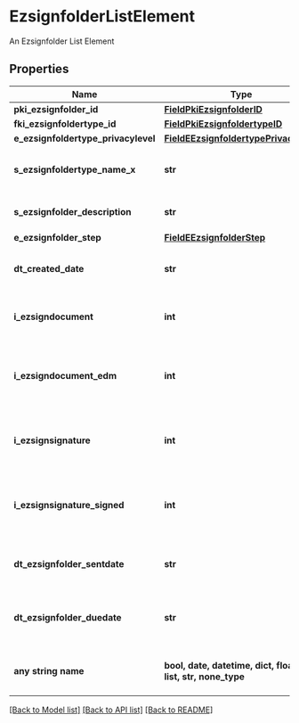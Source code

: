 # EzsignfolderListElement

An Ezsignfolder List Element

## Properties
Name | Type | Description | Notes
------------ | ------------- | ------------- | -------------
**pki_ezsignfolder_id** | [**FieldPkiEzsignfolderID**](FieldPkiEzsignfolderID.md) |  | 
**fki_ezsignfoldertype_id** | [**FieldPkiEzsignfoldertypeID**](FieldPkiEzsignfoldertypeID.md) |  | 
**e_ezsignfoldertype_privacylevel** | [**FieldEEzsignfoldertypePrivacylevel**](FieldEEzsignfoldertypePrivacylevel.md) |  | 
**s_ezsignfoldertype_name_x** | **str** | The name of the Ezsignfoldertype in the language of the requester | 
**s_ezsignfolder_description** | **str** | The description of the Ezsignfolder | 
**e_ezsignfolder_step** | [**FieldEEzsignfolderStep**](FieldEEzsignfolderStep.md) |  | 
**dt_created_date** | **str** | The date and time at which the object was created | 
**i_ezsigndocument** | **int** | The total number of Ezsigndocument in the folder | 
**i_ezsigndocument_edm** | **int** | The total number of Ezsigndocument in the folder that were saved in the edm system | 
**i_ezsignsignature** | **int** | The total number of signature blocks in all Ezsigndocuments in the folder | 
**i_ezsignsignature_signed** | **int** | The total number of already signed signature blocks in all Ezsigndocuments in the folder | 
**dt_ezsignfolder_sentdate** | **str** | The date and time at which the Ezsignfolder was sent the last time. | [optional] 
**dt_ezsignfolder_duedate** | **str** | The maximum date and time at which the Ezsignfolder can be signed. | [optional] 
**any string name** | **bool, date, datetime, dict, float, int, list, str, none_type** | any string name can be used but the value must be the correct type | [optional]

[[Back to Model list]](../README.md#documentation-for-models) [[Back to API list]](../README.md#documentation-for-api-endpoints) [[Back to README]](../README.md)


